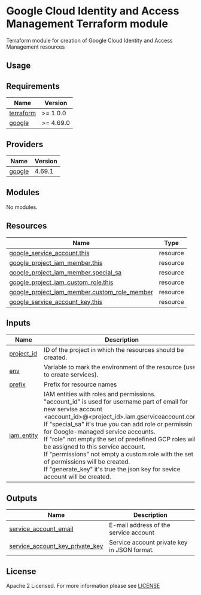 # Google Cloud Identity and Access Management Terraform module
Terraform module for creation of Google Cloud Identity and Access Management resources

## Usage

<!-- BEGIN_TF_DOCS -->
## Requirements
| Name                                                                      | Version   |
|---------------------------------------------------------------------------|-----------|
| <a name="requirement_terraform"></a> [terraform](#requirement\_terraform) | >= 1.0.0  |
| <a name="requirement_google"></a> [google](#requirement\_google)          | >= 4.69.0 |

## Providers
| Name                                                       | Version |
|------------------------------------------------------------|---------|
| <a name="provider_google"></a> [google](#provider\_google) | 4.69.1  |

## Modules
No modules.

## Resources
| Name                                                                                                                                                                        | Type     |
|-----------------------------------------------------------------------------------------------------------------------------------------------------------------------------|----------|
| [google_service_account.this](https://registry.terraform.io/providers/hashicorp/google/latest/docs/resources/google_service_account)                                        | resource |
| [google_project_iam_member.this](https://registry.terraform.io/providers/hashicorp/google/latest/docs/resources/google_project_iam#google_project_iam_member)               | resource |
| [google_project_iam_member.special_sa](https://registry.terraform.io/providers/hashicorp/google/latest/docs/resources/google_project_iam#google_project_iam_member)         | resource |
| [google_project_iam_custom_role.this](https://registry.terraform.io/providers/hashicorp/google/latest/docs/resources/google_project_iam_custom_role)                        | resource |
| [google_project_iam_member.custom_role_member](https://registry.terraform.io/providers/hashicorp/google/latest/docs/resources/google_project_iam#google_project_iam_member) | resource |
| [google_service_account_key.this](https://registry.terraform.io/providers/hashicorp/google/latest/docs/resources/google_service_account_key)                                | resource |

## Inputs
| Name                                                               | Description                                                                                                                                                                                                                                                                                                                                                                                                                                                                                                                                      | Type     | Default                                                                                                                                                                                                                           | Required |
|--------------------------------------------------------------------|--------------------------------------------------------------------------------------------------------------------------------------------------------------------------------------------------------------------------------------------------------------------------------------------------------------------------------------------------------------------------------------------------------------------------------------------------------------------------------------------------------------------------------------------------|----------|-----------------------------------------------------------------------------------------------------------------------------------------------------------------------------------------------------------------------------------|:--------:|
| <a name="input_project_id"></a> [project\_id](#input\_project\_id) | ID of the project in which the resources should be created.                                                                                                                                                                                                                                                                                                                                                                                                                                                                                      | `string` | n/a                                                                                                                                                                                                                               |   yes    |
| <a name="input_env"></a> [env](#input\_env)                        | Variable to mark the environment of the resource (used to create services).                                                                                                                                                                                                                                                                                                                                                                                                                                                                      | `string` | n/a                                                                                                                                                                                                                               |   yes    |
| <a name="input_prefix"></a> [prefix](#input\_prefix)               | Prefix for resource names                                                                                                                                                                                                                                                                                                                                                                                                                                                                                                                        | `string` | ""                                                                                                                                                                                                                                |    no    |
| <a name="input_iam_entity"></a> [iam\_entity](#input\_iam\_entity) | IAM entities with roles and permissions.<br>"account_id" is used for username part of email for new servise account <account_id>@<project_id>.iam.gserviceaccount.com.<br>If "special_sa" it's true you can add role or permissin for Google-managed service accounts.<br>If "role" not empty the set of predefined GCP roles will be assigned to this service account.<br>If "permissions" not empty a custom role with the set of permissions will be created.<br>If "generate_key" it's true the json key for sevice account will be created. | `object` | <pre>({<br>  account_id = string<br>  display_name = optional(string)<br>  special_sa = optional(bool)<br>  role = optional(set(string))<br>  permissions  = optional(set(string))<br>  generate_key = optional(bool)<br>})</pre> |   yes    |

## Outputs
| Name                                                                                                                                    | Description                                 |
|-----------------------------------------------------------------------------------------------------------------------------------------|---------------------------------------------|
| <a name="output_service_account_email"></a> [service\_account\_email](#output\_service\_account\_email)                                 | E-mail address of the service account       |
| <a name="output_service_account_key_private_key"></a> [service\_account\_key\_private_key](#output\_service\_account\_key\_private_key) | Service account private key in JSON format. |

<!-- END_TF_DOCS -->

## License
Apache 2 Licensed. For more information please see [LICENSE](https://github.com/data-platform-hq/terraform-google-cloud-iam/blob/main/LICENSE)
